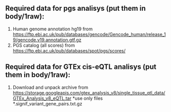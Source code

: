 Required data for pgs analisys (put them in body/1raw):
------------------------------------------------------
1. Human genome annotation hg19 from https://ftp.ebi.ac.uk/pub/databases/gencode/Gencode_human/release_19/gencode.v19.annotation.gtf.gz
1. PGS catalog (all scores) from https://ftp.ebi.ac.uk/pub/databases/spot/pgs/scores/

Required data for GTEx cis-eQTL analisys (put them in body/1raw):
------------------------------------------------------
1. Download and unpack archive from https://storage.googleapis.com/gtex_analysis_v8/single_tissue_qtl_data/GTEx_Analysis_v8_eQTL.tar 
  *use only files *.signif_variant_gene_pairs.txt.gz
